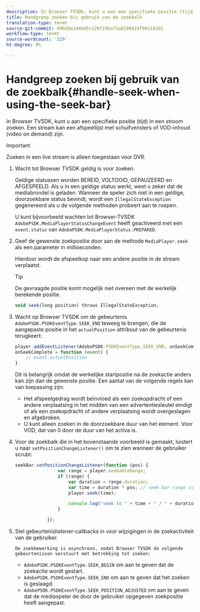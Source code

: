 ```yaml
---
description: In Browser TVSDK, kunt u aan een specifieke positie (tijd) in een stroom zoeken. Een stream kan een afspeellijst met schuifvensters of VOD-inhoud (video on demand) zijn.
title: Handgreep zoeken bij gebruik van de zoekbalk
translation-type: tm+mt
source-git-commit: 89bdda1d4bd5c126f19ba75a819942df901183d1
workflow-type: tm+mt
source-wordcount: '329'
ht-degree: 0%

---
```



# Handgreep zoeken bij gebruik van de zoekbalk{#handle-seek-when-using-the-seek-bar}

In Browser TVSDK, kunt u aan een specifieke positie (tijd) in een stroom zoeken. Een stream kan een afspeellijst met schuifvensters of VOD-inhoud (video on demand) zijn.

>[!IMPORTANT]
>
>Zoeken in een live stream is alleen toegestaan voor DVR.

1. Wacht tot Browser TVSDK geldig is voor zoeken.

   Geldige statussen worden BEREID, VOLTOOID, GEPAUZEERD en AFGESPEELD. Als u in een geldige status werkt, weet u zeker dat de mediabrondel is geladen. Wanneer de speler zich niet in een geldige, doorzoekbare status bevindt, wordt een `IllegalStateException` gegenereerd als u de volgende methoden probeert aan te roepen.

   U kunt bijvoorbeeld wachten tot Browser-TVSDK `AdobePSDK.MediaPlayerStatusChangeEvent` heeft geactiveerd met een `event.status` van `AdobePSDK.MediaPlayerStatus.PREPARED`.

1. Geef de gewenste zoekpositie door aan de methode `MediaPlayer.seek` als een parameter in milliseconden.

   Hierdoor wordt de afspeelkop naar een andere positie in de stream verplaatst.

   >[!TIP]
   >
   >De gevraagde positie komt mogelijk niet overeen met de werkelijk berekende positie.

   ```js
   void seek(long position) throws IllegalStateException;
   ```

1. Wacht op Browser TVSDK om de gebeurtenis `AdobePSDK.PSDKEventType.SEEK_END` teweeg te brengen, die de aangepaste positie in het `actualPosition` attribuut van de gebeurtenis terugkeert:

   ```js
   player.addEventListener(AdobePSDK.PSDKEventType.SEEK_END, onSeekComplete); 
   onSeekComplete = function (event) {
       // event.actualPosition
   }
   ```

   Dit is belangrijk omdat de werkelijke startpositie na de zoekactie anders kan zijn dan de gewenste positie. Een aantal van de volgende regels kan van toepassing zijn:

   * Het afspeelgedrag wordt beïnvloed als een zoekopdracht of een andere verplaatsing in het midden van een advertentiesleutel eindigt of als een zoekopdracht of andere verplaatsing wordt overgeslagen en afgebroken.
   * U kunt alleen zoeken in de doorzoekbare duur van het element. Voor VOD, dat van 0 door de duur van het activa is.

1. Voor de zoekbalk die in het bovenstaande voorbeeld is gemaakt, luistert u naar `setPositionChangeListener()` om te zien wanneer de gebruiker scrubt:

   ```js
   seekBar.setPositionChangeListener(function (pos) { 
                   var range = player.seekableRange; 
                   if (range) { 
                       var duration = range.duration; 
                       var time = duration * pos; // seek bar range is [0,1] 
                       player.seek(time); 
   
                       console.log("seek to " + time + " / " + duration); 
                   } 
   
               }); 
   ```

1. Stel gebeurtenislistener-callbacks in voor wijzigingen in de zoekactiviteit van de gebruiker.

       De zoekbewerking is asynchroon, zodat Browser TVSDK de volgende gebeurtenissen verstuurt met betrekking tot zoeken:
   
   * `AdobePSDK.PSDKEventType.SEEK_BEGIN` om aan te geven dat de zoekactie wordt gestart.
   * `AdobePSDK.PSDKEventType.SEEK_END` om aan te geven dat het zoeken is geslaagd.
   * `AdobePSDK.PSDKEventType.SEEK_POSITION_ADJUSTED` om aan te geven dat de mediaspeler de door de gebruiker opgegeven zoekpositie heeft aangepast.

